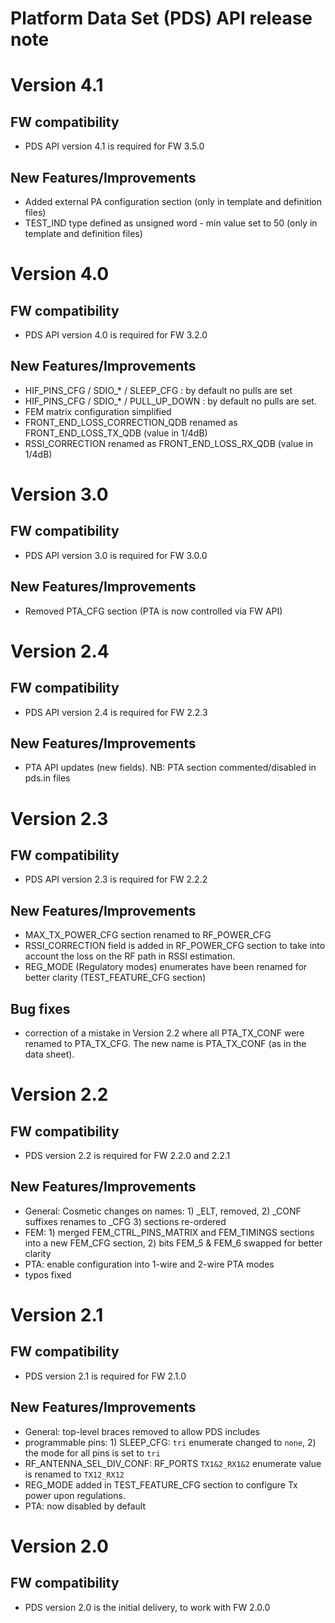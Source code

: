 Platform Data Set (PDS) API release note
====================================
# Version 4.1
## FW compatibility
* PDS API version 4.1 is required for FW 3.5.0

## New Features/Improvements
* Added external PA configuration section (only in template and definition files)
* TEST_IND type defined as unsigned word - min value set to 50 (only in template and definition files)

# Version 4.0
## FW compatibility
* PDS API version 4.0 is required for FW 3.2.0

## New Features/Improvements
* HIF_PINS_CFG / SDIO_* / SLEEP_CFG : by default no pulls are set
* HIF_PINS_CFG / SDIO_* / PULL_UP_DOWN : by default no pulls are set.
* FEM matrix configuration simplified
* FRONT_END_LOSS_CORRECTION_QDB renamed as FRONT_END_LOSS_TX_QDB (value in 1/4dB)
* RSSI_CORRECTION renamed as FRONT_END_LOSS_RX_QDB (value in 1/4dB)


# Version 3.0
## FW compatibility
* PDS API version 3.0 is required for FW 3.0.0

## New Features/Improvements
* Removed PTA_CFG section (PTA is now controlled via FW API)


# Version 2.4
## FW compatibility
* PDS API version 2.4 is required for FW 2.2.3

## New Features/Improvements
* PTA API updates (new fields). NB: PTA section commented/disabled in pds.in files


# Version 2.3
## FW compatibility
* PDS API version 2.3 is required for FW 2.2.2

## New Features/Improvements
* MAX_TX_POWER_CFG section renamed to RF_POWER_CFG
* RSSI_CORRECTION field is added in RF_POWER_CFG section to take into account the loss on the RF path in RSSI estimation.
* REG_MODE (Regulatory modes) enumerates have been renamed for better clarity (TEST_FEATURE_CFG section)

## Bug fixes
* correction of a mistake in Version 2.2 where all PTA_TX_CONF were renamed to PTA_TX_CFG. The new name is PTA_TX_CONF (as in the data sheet).


# Version 2.2
## FW compatibility
* PDS version 2.2 is required for FW 2.2.0 and 2.2.1

## New Features/Improvements
* General: Cosmetic changes on names: 1) _ELT, removed, 2) _CONF suffixes renames to _CFG 3) sections re-ordered
* FEM: 1) merged FEM_CTRL_PINS_MATRIX and FEM_TIMINGS sections into a new FEM_CFG section, 2) bits FEM_5 & FEM_6 swapped for better clarity
* PTA: enable configuration into 1-wire and 2-wire PTA modes
* typos fixed


# Version 2.1
## FW compatibility
* PDS version 2.1 is required for FW 2.1.0

## New Features/Improvements
* General: top-level braces removed to allow PDS includes
* programmable pins: 1) SLEEP_CFG: `tri` enumerate changed to `none`, 2) the mode for all pins is set to `tri`
* RF_ANTENNA_SEL_DIV_CONF: RF_PORTS `TX1&2_RX1&2` enumerate value is renamed to `TX12_RX12`
* REG_MODE added in TEST_FEATURE_CFG section to configure Tx power upon regulations.
* PTA: now disabled by default

# Version 2.0
## FW compatibility
* PDS version 2.0 is the initial delivery, to work with FW 2.0.0


